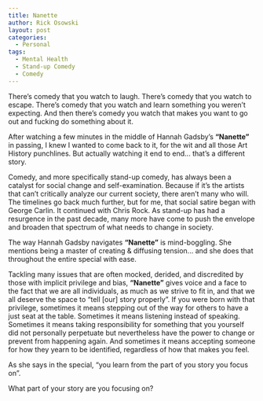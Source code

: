 ```yaml
---
title: Nanette
author: Rick Osowski
layout: post
categories:
  - Personal
tags:
  - Mental Health
  - Stand-up Comedy
  - Comedy
---
```

There’s comedy that you watch to laugh.
There’s comedy that you watch to escape.
There’s comedy that you watch and learn something you weren’t expecting.
And then there’s comedy you watch that makes you want to go out and fucking do something about it.

After watching a few minutes in the middle of Hannah Gadsby’s **“Nanette”** in passing, I knew I wanted to come back to it, for the wit and all those Art History punchlines. But actually watching it end to end... that’s a different story.

Comedy, and more specifically stand-up comedy, has always been a catalyst for social change and self-examination. Because if it’s the artists that can’t critically analyze our current society, there aren’t many who will. The timelines go back much further, but for me, that social satire began with George Carlin. It continued with Chris Rock. As stand-up has had a resurgence in the past decade, many more have come to push the envelope and broaden that spectrum of what needs to change in society.

The way Hannah Gadsby navigates **“Nanette”** is mind-boggling. She mentions being a master of creating & diffusing tension... and she does that throughout the entire special with ease.

Tackling many issues that are often mocked, derided, and discredited by those with implicit privilege and bias, **“Nanette”** gives voice and a face to the fact that we are all individuals, as much as we strive to fit in, and that we all deserve the space to “tell [our] story properly”. If you were born with that privilege, sometimes it means stepping out of the way for others to have a just seat at the table. Sometimes it means listening instead of speaking. Sometimes it means taking responsibility for something that you yourself did not personally perpetuate but nevertheless have the power to change or prevent from happening again. And sometimes it means accepting someone for how they yearn to be identified, regardless of how that makes you feel.

As she says in the special, “you learn from the part of you story you focus on”.

What part of your story are you focusing on?
​
